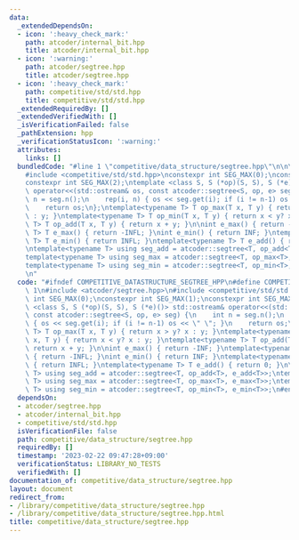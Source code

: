 ```yaml
---
data:
  _extendedDependsOn:
  - icon: ':heavy_check_mark:'
    path: atcoder/internal_bit.hpp
    title: atcoder/internal_bit.hpp
  - icon: ':warning:'
    path: atcoder/segtree.hpp
    title: atcoder/segtree.hpp
  - icon: ':heavy_check_mark:'
    path: competitive/std/std.hpp
    title: competitive/std/std.hpp
  _extendedRequiredBy: []
  _extendedVerifiedWith: []
  _isVerificationFailed: false
  _pathExtension: hpp
  _verificationStatusIcon: ':warning:'
  attributes:
    links: []
  bundledCode: "#line 1 \"competitive/data_structure/segtree.hpp\"\n\n\n#include <atcoder/segtree.hpp>\n\
    #include <competitive/std/std.hpp>\nconstexpr int SEG_MAX(0);\nconstexpr int SEG_MAX(1);\n\
    constexpr int SEG_MAX(2);\ntemplate <class S, S (*op)(S, S), S (*e)()> std::ostream&\
    \ operator<<(std::ostream& os, const atcoder::segtree<S, op, e> seg) {\n    int\
    \ n = seg.n();\n    rep(i, n) { os << seg.get(i); if (i != n-1) os << \" \"; }\n\
    \    return os;\n};\ntemplate<typename T> T op_max(T x, T y) { return x > y? x\
    \ : y; }\ntemplate<typename T> T op_min(T x, T y) { return x < y? x : y; }\ntemplate<typename\
    \ T> T op_add(T x, T y) { return x + y; }\n\nint e_max() { return -INF; }\ntemplate<typename\
    \ T> T e_max() { return -INFL; }\nint e_min() { return INF; }\ntemplate<typename\
    \ T> T e_min() { return INFL; }\ntemplate<typename T> T e_add() { return 0; }\n\
    \ntemplate<typename T> using seg_add = atcoder::segtree<T, op_add<T>, e_add<T>>;\n\
    template<typename T> using seg_max = atcoder::segtree<T, op_max<T>, e_max<T>>;\n\
    template<typename T> using seg_min = atcoder::segtree<T, op_min<T>, e_min<T>>;\n\
    \n"
  code: "#ifndef COMPETITIVE_DATASTRUCTURE_SEGTREE_HPP\n#define COMPETITIVE_DATASTRUCTURE_SEGTREE_HPP\
    \ 1\n#include <atcoder/segtree.hpp>\n#include <competitive/std/std.hpp>\nconstexpr\
    \ int SEG_MAX(0);\nconstexpr int SEG_MAX(1);\nconstexpr int SEG_MAX(2);\ntemplate\
    \ <class S, S (*op)(S, S), S (*e)()> std::ostream& operator<<(std::ostream& os,\
    \ const atcoder::segtree<S, op, e> seg) {\n    int n = seg.n();\n    rep(i, n)\
    \ { os << seg.get(i); if (i != n-1) os << \" \"; }\n    return os;\n};\ntemplate<typename\
    \ T> T op_max(T x, T y) { return x > y? x : y; }\ntemplate<typename T> T op_min(T\
    \ x, T y) { return x < y? x : y; }\ntemplate<typename T> T op_add(T x, T y) {\
    \ return x + y; }\n\nint e_max() { return -INF; }\ntemplate<typename T> T e_max()\
    \ { return -INFL; }\nint e_min() { return INF; }\ntemplate<typename T> T e_min()\
    \ { return INFL; }\ntemplate<typename T> T e_add() { return 0; }\n\ntemplate<typename\
    \ T> using seg_add = atcoder::segtree<T, op_add<T>, e_add<T>>;\ntemplate<typename\
    \ T> using seg_max = atcoder::segtree<T, op_max<T>, e_max<T>>;\ntemplate<typename\
    \ T> using seg_min = atcoder::segtree<T, op_min<T>, e_min<T>>;\n#endif //COMPETITIVE_DATASTRUCTURE_SEGTREE_HPP"
  dependsOn:
  - atcoder/segtree.hpp
  - atcoder/internal_bit.hpp
  - competitive/std/std.hpp
  isVerificationFile: false
  path: competitive/data_structure/segtree.hpp
  requiredBy: []
  timestamp: '2023-02-22 09:47:28+09:00'
  verificationStatus: LIBRARY_NO_TESTS
  verifiedWith: []
documentation_of: competitive/data_structure/segtree.hpp
layout: document
redirect_from:
- /library/competitive/data_structure/segtree.hpp
- /library/competitive/data_structure/segtree.hpp.html
title: competitive/data_structure/segtree.hpp
---
```

